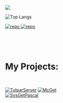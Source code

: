   <img src="https://komarev.com/ghpvc/?username=meigoc&style=for-the-badge&color=red" align="center" /><br>



<!-- upd -->
![Top Langs](https://github-readme-stats.vercel.app/api/top-langs/?username=meigoc&size_weight=0.5&count_weight=0.4&layout=compact&theme=dark)


<a href="https://github.com/meigoc">
    <img src="http://github-profile-summary-cards.vercel.app/api/cards/stats?username=meigoc&theme=github_dark" alt="repo" />
    <img src="http://github-profile-summary-cards.vercel.app/api/cards/productive-time?username=meigoc&theme=github_dark&utcOffset=+3" alt="repo" />
</a>

<br/> <br/> <br/>
<h1>My Projects:</h1>
<br/>

  [![TulparServer](https://github-readme-stats.vercel.app/api/pin/?username=nuros-linux&repo=tulpar-server&show_owner=true)](https://github.com/nuros-linux/tulpar-server)
  [![McGet](https://github-readme-stats.vercel.app/api/pin/?username=meigoc&repo=MCget&show_owner=true)](https://github.com/meigoc/MCget)
  <br/>
  [![SysGetPascal](https://github-readme-stats.vercel.app/api/pin/?username=meigoc&repo=SysGet-Pascal&show_owner=true)](https://github.com/meigoc/SysGet-Pascal)

<br/>  


